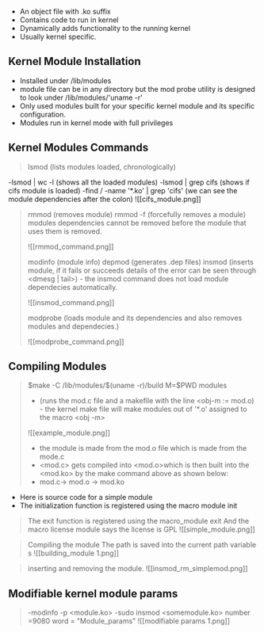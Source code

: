 - An object file with .ko suffix
- Contains code to run in kernel
- Dynamically adds functionality to the running kernel
- Usually kernel specific.
## Kernel Module Installation
- Installed under /lib/modules 
- module file can be in any directory but the mod probe utility is designed to look under /lib/modules/'uname -r'
- Only used modules built for your specific kernel module and its specific configuration.
- Modules run in kernel mode with full privileges

## Kernel Modules Commands
> lsmod (lists modules loaded, chronologically)
> 
-lsmod | wc -l  (shows all the loaded modules)
-lsmod | grep cifs (shows if cifs module is loaded)
-find / -name '*.ko' | grep 'cifs' (we can see the module dependencies after the colon)
![[cifs_module.png]]
>
> rmmod (removes module) 
> rmmod -f (forcefully removes a module)
> modules dependencies cannot  be removed before the module that uses them is removed.
> 
> ![[rmmod_command.png]]
>  
> modinfo (module info)
> depmod (generates .dep files)
> insmod (inserts module, if it fails or succeeds details of the error can be seen through <dmesg \| tail>) - the insmod command does not load module dependecies automatically.
> 
>  ![[insmod_command.png]]
> 
> modprobe (loads module and its dependencies and also removes modules and dependecies.)
> 
> ![[modprobe_command.png]]
> 
		
## Compiling Modules
> \$make -C /lib/modules/$(uname -r)/build M=\$PWD modules
> - (runs the mod.c file and a makefile with the line <obj-m := mod.o) - the kernel make file will make modules out of '*.o' assigned to the macro <obj -m>
>
>  ![[example_module.png]]
>  
> - the module is made from the mod.o file which is made from the mode.c
> - \<mod.c\> gets compiled into <mod.o>which is then built into the <mod.ko> by the make command above as shown below:
> - mod.c-> mod.o -> mod.ko

- Here is source code for a simple module
- The initialization function is registered using the macro module init
> The exit function is registered using the macro_module exit 
> And the macro license module says the license is GPL
> ![[simple_module.png]]

> Compiling the module
> The path is saved into the current path variable s
> ![[building_module 1.png]]

> inserting and removing the module. 
> ![[insmod_rm_simplemod.png]]


## Modifiable kernel module params
> -modinfo -p  <module.ko>
> -sudo insmod <somemodule.ko> number =9080 word = "Module_params"
> ![[modifiable params 1.png]]

